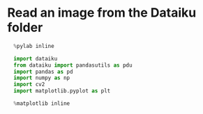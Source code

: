 # Read an image from the Dataiku folder

```python
  %pylab inline

  import dataiku
  from dataiku import pandasutils as pdu
  import pandas as pd
  import numpy as np
  import cv2
  import matplotlib.pyplot as plt

  %matplotlib inline
